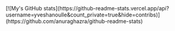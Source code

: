 

<!--
**yveshanoulle/yveshanoulle** is a ✨ _special_ ✨ repository because its `README.md` (this file) appears on your GitHub profile.

Here are some ideas to get you started:

- 🔭 I’m currently working on ...
- 🌱 I’m currently learning ...
- 👯 I’m looking to collaborate on ...
- 🤔 I’m looking for help with ...
- 💬 Ask me about ...
- 📫 How to reach me: ...
- 😄 Pronouns: ...
- ⚡ Fun fact: ...
-->
<link rel="me" href="https://mastodon.online/@YvesHanoulle)" />
[![My's GitHub stats](https://github-readme-stats.vercel.app/api?username=yveshanoulle&count_private=true&hide=contribs)](https://github.com/anuraghazra/github-readme-stats)

